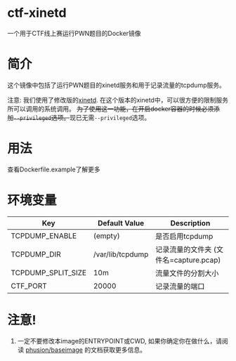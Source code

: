 # ctf-xinetd
一个用于CTF线上赛运行PWN题目的Docker镜像

# 简介
这个镜像中包括了运行PWN题目的xinetd服务和用于记录流量的tcpdump服务。

注意: 我们使用了修改版的[xinetd](https://github.com/Asuri-Team/xinetd-kafel). 在这个版本的xinetd中，可以很方便的限制服务所可以调用的系统调用。
~~为了使用这一功能，在开启docker容器的时候必须添加`--privileged`选项。~~现已无需`--privileged`选项。

# 用法
查看Dockerfile.example了解更多

# 环境变量
| Key | Default Value | Description |
| --- | ------------- | ----------- |
| TCPDUMP_ENABLE | (empty) | 是否启用tcpdump |
| TCPDUMP_DIR | /var/lib/tcpdump | 记录流量的文件夹 (文件名=capture.pcap) |
| TCPDUMP_SPLIT_SIZE | 10m | 流量文件的分割大小 |
| CTF_PORT | 20000 | 记录流量的端口 |

# 注意!
1. 一定不要修改本image的ENTRYPOINT或CWD, 如果你确定你在做什么，请阅读 [phusion/baseimage](https://github.com/phusion/baseimage-docker) 的文档获取更多信息。

